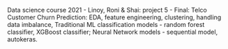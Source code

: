 Data science course 2021 - Linoy, Roni & Shai: project 5 - Final: Telco Customer Churn Prediction: EDA, feature engineering, clustering, handling data imbalance, Traditional ML classification models - random forest classifier, XGBoost classifier; Neural Network models - sequential model, autokeras.
